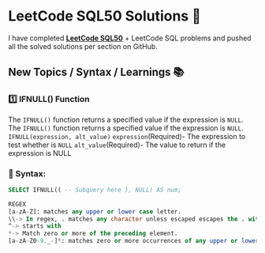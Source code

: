 # LeetCode SQL50 Solutions 🚀

I have completed **[LeetCode SQL50](https://leetcode.com/studyplan/top-sql-50/)** + LeetCode SQL problems and pushed all the solved solutions per section on GitHub.

## **New Topics / Syntax / Learnings** 📚

### **1️⃣ IFNULL() Function**
The `IFNULL()` function returns a specified value if the expression is `NULL`.   The `IFNULL()` function returns a specified value if the expression is `NULL`. `IFNULL(expression, alt_value)` `expression`(Required)- The expression to test whether is `NULL` `alt_value`(Required)- The value to return if the expression is NULL

### **🔹 Syntax:**
```sql
SELECT IFNULL(( -- Subquery here ), NULL) AS num;

REGEX
[a-zA-Z]: matches any upper or lower case letter.
\\-> In regex, . matches any character unless escaped escapes the . with \\.
^-> starts with
*-> Match zero or more of the preceding element.
[a-zA-Z0-9._-]*: matches zero or more occurrences of any upper or lower case letter, digit, underscore, period, or dash.
